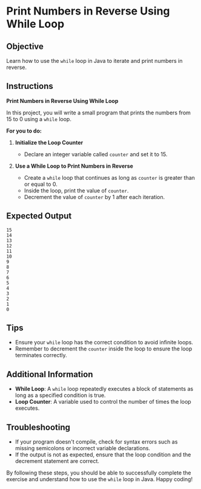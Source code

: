 # Print Numbers in Reverse Using While Loop

## Objective
Learn how to use the `while` loop in Java to iterate and print numbers in reverse.

## Instructions

**Print Numbers in Reverse Using While Loop**

In this project, you will write a small program that prints the numbers from 15 to 0 using a `while` loop.

**For you to do:**

1. **Initialize the Loop Counter**
    - Declare an integer variable called `counter` and set it to 15.

2. **Use a While Loop to Print Numbers in Reverse**
    - Create a `while` loop that continues as long as `counter` is greater than or equal to 0.
    - Inside the loop, print the value of `counter`.
    - Decrement the value of `counter` by 1 after each iteration.

## Expected Output
```
15
14
13
12
11
10
9
8
7
6
5
4
3
2
1
0
```

## Tips
- Ensure your `while` loop has the correct condition to avoid infinite loops.
- Remember to decrement the `counter` inside the loop to ensure the loop terminates correctly.

## Additional Information
- **While Loop**: A `while` loop repeatedly executes a block of statements as long as a specified condition is true.
- **Loop Counter**: A variable used to control the number of times the loop executes.

## Troubleshooting
- If your program doesn't compile, check for syntax errors such as missing semicolons or incorrect variable declarations.
- If the output is not as expected, ensure that the loop condition and the decrement statement are correct.

By following these steps, you should be able to successfully complete the exercise and understand how to use the `while` loop in Java. Happy coding!

